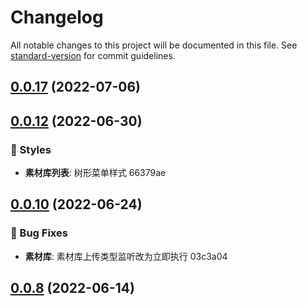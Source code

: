 # Changelog

All notable changes to this project will be documented in this file. See [standard-version](https://github.com/conventional-changelog/standard-version) for commit guidelines.

## [0.0.17](/compare/v0.0.16...v0.0.17) (2022-07-06)



## [0.0.12](/compare/v0.0.11...v0.0.12) (2022-06-30)


### 💄 Styles

* **素材库列表**: 树形菜单样式 66379ae



## [0.0.10](/compare/v0.0.9...v0.0.10) (2022-06-24)


### 🐛 Bug Fixes

* **素材库**: 素材库上传类型监听改为立即执行 03c3a04



## [0.0.8](/compare/v0.0.7...v0.0.8) (2022-06-14)
